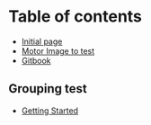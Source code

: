 # Table of contents

* [Initial page](README.md)
* [Motor Image to test](motor-image-to-test.md)
* [Gitbook](https://gitbook.com)

## Grouping test

* [Getting Started](grouping-test/getting-started.md)

